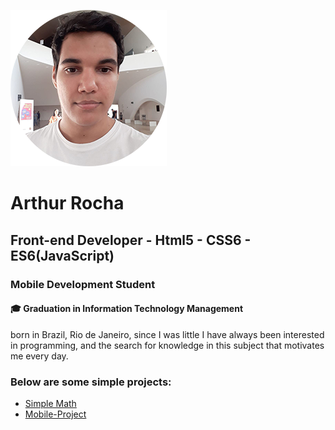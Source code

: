 ![photo-profile](https://github.com/ArthurMaciel95/Arthur-Maciel/blob/master/photo-circle-me.png)
# Arthur Rocha
## Front-end Developer - Html5 - CSS6 - ES6(JavaScript)
### Mobile Development Student

#### :mortar_board: Graduation in Information Technology Management


born in Brazil, Rio de Janeiro, since I was little I have always been interested in programming, and the search for knowledge in this subject that motivates me every day.
  
  ### Below are some simple projects:
  * [Simple Math](https://github.com/ArthurMaciel95/Simple-Calculator)
  * [Mobile-Project](https://github.com/ArthurMaciel95/Mobile-Project)
